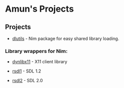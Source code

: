 # Amun's Projects

## Projects

- [dlutils](dlutils/) - Nim package for easy shared library loading.

### Library wrappers for Nim:

- [dynlibx11](dynlibx11/) - X11 client library

- [rsdl1](rsdl1/) - SDL 1.2
- [rsdl2](rsdl2/) - SDL 2.0
